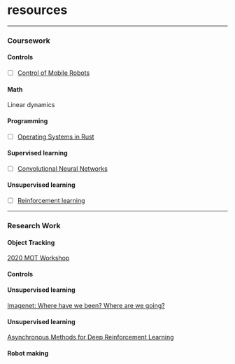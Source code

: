 # resources
--------------------------------------------------------------------------------------------------------------------------------
### Coursework
#### Controls
- [ ] [Control of Mobile Robots](https://www.coursera.org/learn/mobile-robot?)

#### Math
Linear dynamics 

#### Programming
- [ ] [Operating Systems in Rust](https://github.com/dddrrreee/cs140e-20win/)

#### Supervised learning
- [ ] [Convolutional Neural Networks](https://www.coursera.org/learn/convolutional-neural-networks?specialization=deep-learning)

#### Unsupervised learning
- [ ] [Reinforcement learning](https://youtu.be/Nd1-UUMVfz4)

--------------------------------------------------------------------------------------------------------------------------------
### Research Work
#### Object Tracking
[2020 MOT Workshop](https://motchallenge.net/workshops/bmtt2020/)

#### Controls

#### Unsupervised learning 
[Imagenet: Where have we been? Where are we going?](https://www.youtube.com/watch?v=jYvBmJo7qjc)

#### Unsupervised learning 
[Asynchronous Methods for Deep Reinforcement Learning](https://arxiv.org/pdf/1602.01783.pdf)

#### Robot making


